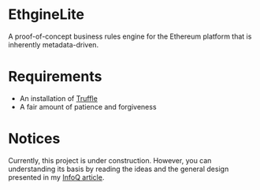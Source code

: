 # EthgineLite
A proof-of-concept business rules engine for the Ethereum platform that is inherently metadata-driven.

# Requirements
* An installation of <a target="_blank" href="http://truffleframework.com/docs/">Truffle</a>
* A fair amount of patience and forgiveness

# Notices
Currently, this project is under construction.  However, you can understanding its basis by reading the 
ideas and the general design presented in my <a target="_blank" href="http://www.infoq.com/articles/metadata-and-agile">InfoQ article</a>.
